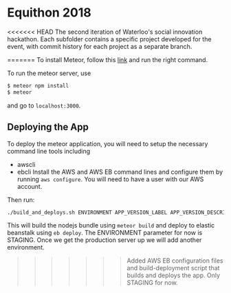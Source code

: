 # Equithon 2018

<<<<<<< HEAD
The second iteration of Waterloo's social innovation hackathon. Each subfolder contains a specific project developed for the event, with commit history for each project as a separate branch.
 
=======
To install Meteor, follow this [link](https://www.meteor.com/install) and run the right command.

To run the meteor server, use
```bash
$ meteor npm install
$ meteor
```
and go to `localhost:3000`.

## Deploying the App ##
To deploy the meteor application, you will need to setup the necessary command line tools including
  - awscli
  - ebcli
Install the AWS and AWS EB command lines and configure them by running `aws configure`. You will need to have
a user with our AWS account.

Then run:
```bash
./build_and_deploys.sh ENVIRONMENT APP_VERSION_LABEL APP_VERSION_DESCRIPTION
```
This will build the nodejs bundle using `meteor build` and deploy to elastic beanstalk using `eb deploy`.
The ENVIRONMENT parameter for now is STAGING. Once we get the production server up we will add another environment.
>>>>>>> Added AWS EB configuration files and build-deployment script that builds and deploys the app. Only STAGING for now.
